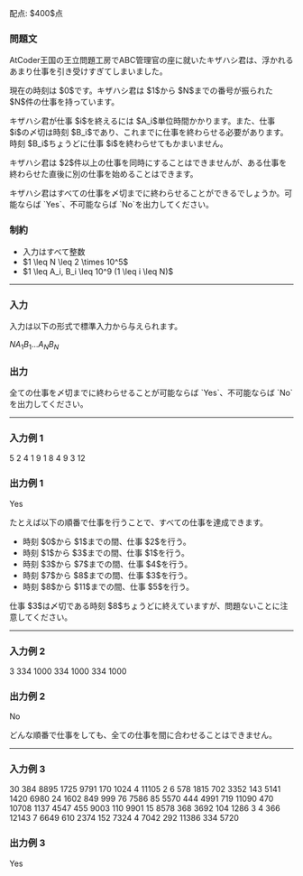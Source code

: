 
<div>

<span>

<span>

<p>
配点: $400$点
</p>

<div>

<section>

### **問題文**

<p>
AtCoder王国の王立問題工房でABC管理官の座に就いたキザハシ君は、浮かれるあまり仕事を引き受けすぎてしまいました。
</p>

<p>
現在の時刻は $0$です。キザハシ君は $1$から $N$までの番号が振られた $N$件の仕事を持っています。
</p>

<p>
キザハシ君が仕事 $i$を終えるには $A_i$単位時間かかります。また、仕事 $i$の〆切は時刻 $B_i$であり、これまでに仕事を終わらせる必要があります。時刻 $B_i$ちょうどに仕事 $i$を終わらせてもかまいません。
</p>

<p>
キザハシ君は $2$件以上の仕事を同時にすることはできませんが、ある仕事を終わらせた直後に別の仕事を始めることはできます。
</p>

<p>
キザハシ君はすべての仕事を〆切までに終わらせることができるでしょうか。可能ならば `Yes`、不可能ならば `No`を出力してください。
</p>

</section>

</div>

<div>

<section>

### **制約**

<ul>

<li>
入力はすべて整数
</li>

<li>
$1 \leq N \leq 2 \times 10^5$
</li>

<li>
$1 \leq A_i, B_i \leq 10^9 (1 \leq i \leq N)$
</li>

</ul>

</section>

</div>

---

<div>

<div>

<section>

### **入力**

<p>
入力は以下の形式で標準入力から与えられます。
</p>

<div>

$N$$A_1$$B_1$$.$$.$$.$$A_N$$B_N$
</div>

</section>

</div>

<div>

<section>

### **出力**

<p>
全ての仕事を〆切までに終わらせることが可能ならば `Yes`、不可能ならば `No`を出力してください。
</p>

</section>

</div>

</div>

---

<div>

<section>

### **入力例 1**

<div>

5
2 4
1 9
1 8
4 9
3 12

</div>

</section>

</div>

<div>

<section>

### **出力例 1**

<div>

Yes

</div>

<p>
たとえば以下の順番で仕事を行うことで、すべての仕事を達成できます。
</p>

<ul>

<li>
時刻 $0$から $1$までの間、仕事 $2$を行う。
</li>

<li>
時刻 $1$から $3$までの間、仕事 $1$を行う。
</li>

<li>
時刻 $3$から $7$までの間、仕事 $4$を行う。
</li>

<li>
時刻 $7$から $8$までの間、仕事 $3$を行う。
</li>

<li>
時刻 $8$から $11$までの間、仕事 $5$を行う。
</li>

</ul>

<p>
仕事 $3$は〆切である時刻 $8$ちょうどに終えていますが、問題ないことに注意してください。
</p>

</section>

</div>

---

<div>

<section>

### **入力例 2**

<div>

3
334 1000
334 1000
334 1000

</div>

</section>

</div>

<div>

<section>

### **出力例 2**

<div>

No

</div>

<p>
どんな順番で仕事をしても、全ての仕事を間に合わせることはできません。
</p>

</section>

</div>

---

<div>

<section>

### **入力例 3**

<div>

30
384 8895
1725 9791
170 1024
4 11105
2 6
578 1815
702 3352
143 5141
1420 6980
24 1602
849 999
76 7586
85 5570
444 4991
719 11090
470 10708
1137 4547
455 9003
110 9901
15 8578
368 3692
104 1286
3 4
366 12143
7 6649
610 2374
152 7324
4 7042
292 11386
334 5720

</div>

</section>

</div>

<div>

<section>

### **出力例 3**

<div>

Yes

</div>

</section>

</div>

</span>

</span>

</div>
